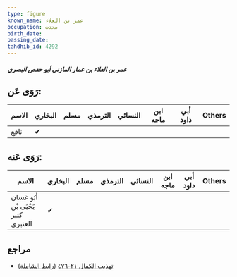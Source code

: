 ```yaml
---
type: figure
known_name: عمر بن العلاء
occupation: محدث
birth_date:
passing_date:
tahdhib_id: 4292
---
```

##### عمر بن العلاء بن عمار المازني أبو حفص البصري

## رَوَى عَن:
| الاسم | البخاري | مسلم | الترمذي | النسائي | ابن ماجه | أبي داود | Others |
| ----- | ------- | ---- | ------- | ------- | -------- | -------- | ------ |
| نافع  | ✔       |      |         |         |          |          |        |
## رَوَى عَنه:
| الاسم                               | البخاري | مسلم | الترمذي | النسائي | ابن ماجه | أبي داود | Others |
| ----------------------------------- | ------- | ---- | ------- | ------- | -------- | -------- | ------ |
| أَبُو غسان يَحْيَى بْن كثير العنبري | ✔       |      |         |         |          |          |        |
## مراجع
- [تهذيب الكمال ٢١-٤٧٦](obsidian://open?vault=Tahdhib-al-Kamal&file=Figures/٤٢٩٢-عمر%20بن%20العلاء%20بن%20عمار%20المازني%20أبو%20حفص%20البصري) ([رابط الشاملة](https://shamela.ws/book/3722/11123))